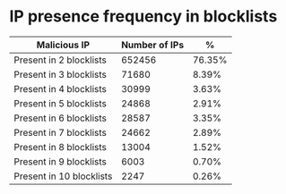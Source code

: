 # IP presence frequency in blocklists
| Malicious IP | Number of IPs | % |
|----|----|----|
| Present in 2 blocklists | 652456 | 76.35% |
| Present in 3 blocklists | 71680 | 8.39% |
| Present in 4 blocklists | 30999 | 3.63% |
| Present in 5 blocklists | 24868 | 2.91% |
| Present in 6 blocklists | 28587 | 3.35% |
| Present in 7 blocklists | 24662 | 2.89% |
| Present in 8 blocklists | 13004 | 1.52% |
| Present in 9 blocklists | 6003 | 0.70% |
| Present in 10 blocklists | 2247 | 0.26% |
